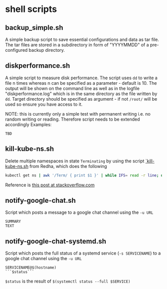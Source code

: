 # shell scripts

## backup_simple.sh

A simple backup script to save essential configurations and data as tar file. The tar files are stored in a subdirectory in form of "YYYYMMDD" of a pre-configured backup directory.

## diskperformance.sh

A simple script to measure disk performance. The script uses `dd` to write a file n times whereas n can be specified as a parameter - default is 10. The output will be shown on the command line as well as in the logfile "diskperformance.log" which is in the same directory as the file written by `dd`.
Target directory should be specified as argument - if not `/root/` will be used so ensure you have access to it.

NOTE: this is currently only a simple test with permanent writing i.e. no random writing or reading. Therefore script needs to be extended accordingly
Examples:

```
TBD 
```

## kill-kube-ns.sh

Delete multiple namespaces in state `Terminating` by using the script [`kill-kube-ns.sh](./kill-kube-ns.sh) from Redha, which does the following

```bash
kubectl get ns | awk '/Term/ { print $1 }' | while IFS= read -r line; do ~/bin/kill-kube-ns.sh $line; done
```

Reference is [this post at stackoverflow.com](https://stackoverflow.com/questions/60230242/how-to-output-the-result-of-a-chain-of-commands-for-a-given-input-with-bash/60303522#60303522)

## notify-google-chat.sh

Script which posts a message to a google chat channel using the `-u URL`

```
SUMMARY
TEXT
```

## notify-google-chat-systemd.sh

Script which posts the full status of a systemd service (`-s SERVICENAME`) to a google chat channel using the `-u URL`

```
SERVICENAME@$(hostname)
```$status```
```

`$status` is the result of `$(systemctl status --full $SERVICE)`
